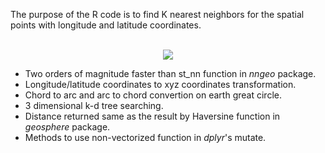 The purpose of the R code is to find K nearest neighbors for the spatial points with longitude and latitude coordinates.

<p align="center">
  <b></b><br>
  <img src="Cities and Nearest Stations.gif">
</p>

* Two orders of magnitude faster than st_nn function in *nngeo* package.
* Longitude/latitude coordinates to xyz coordinates transformation.
* Chord to arc and arc to chord convertion on earth great circle.
* 3 dimensional k-d tree searching.
* Distance returned same as the result by Haversine function in *geosphere* package.
* Methods to use non-vectorized function in *dplyr*'s mutate.


